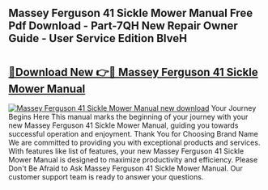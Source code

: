 ## Massey Ferguson 41 Sickle Mower Manual Free Pdf Download - Part-7QH New Repair Owner Guide - User Service Edition BlveH

# <h2><a href="http://bc87029.oget.top/?id=Massey+Ferguson+41+Sickle+Mower+Manual">🔗Download New 👉🔴 Massey Ferguson 41 Sickle Mower Manual</a></h2>

[![Massey Ferguson 41 Sickle Mower Manual new download](https://i.imgur.com/5g1atiW.png)](http://bc87029.oget.top/?id=Massey+Ferguson+41+Sickle+Mower+Manual)
Your Journey Begins Here This manual marks the beginning of your journey with your new Massey Ferguson 41 Sickle Mower Manual, guiding you towards successful operation and enjoyment. Thank You for Choosing Brand Name We are committed to providing you with exceptional products and services. With features like list of features, your new Massey Ferguson 41 Sickle Mower Manual is designed to maximize productivity and efficiency. Please Don't Be Afraid to Ask Massey Ferguson 41 Sickle Mower Manual. Our customer support team is ready to answer your questions.

